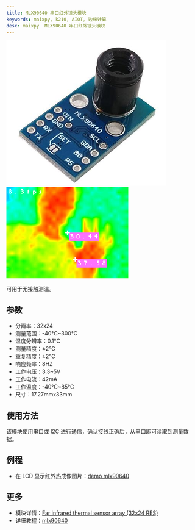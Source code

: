 ```yaml
---
title: MLX90640 串口红外镜头模块
keywords: maixpy, k210, AIOT, 边缘计算
desc: maixpy  MLX90640 串口红外镜头模块
---
```



<img src="./../../../assets/hardware/other/mlx90640_hot_map3.jpg">
<img src="../../../assets/hardware/other/k210_mlx90640_hot_map2.jpg">

可用于无接触测温。

## 参数

* 分辨率：32x24
* 测量范围：-40°C~300°C
* 温度分辨率：0.1°C
* 测量精度：±2°C
* 重复精度：±2°C
* 响应频率：8HZ
* 工作电压：3.3~5V
* 工作电流：42mA
* 工作温度：-40°C~85°C
* 尺寸：17.27mmx33mm

## 使用方法

该模块使用串口或 I2C 进行通信，确认接线正确后，从串口即可读取到测量数据。

## 例程

* 在 LCD 显示红外热成像图片：[demo mlx90640](https://github.com/sipeed/MaixPy-v1_scripts/tree/master/modules/others/mlx90640)

## 更多

* 模块详情：[Far infrared thermal sensor array (32x24 RES)](https://www.melexis.com/en/product/MLX90640/Far-Infrared-Thermal-Sensor-Array)
* 详细教程：[mlx90640](https://neucrack.com/p/189)